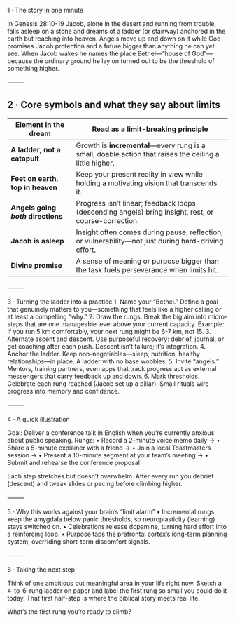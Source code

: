 1 · The story in one minute

In Genesis 28:10-19 Jacob, alone in the desert and running from trouble, falls asleep on a stone and dreams of a ladder (or stairway) anchored in the earth but reaching into heaven. Angels move up and down on it while God promises Jacob protection and a future bigger than anything he can yet see. When Jacob wakes he names the place Bethel—“house of God”—because the ordinary ground he lay on turned out to be the threshold of something higher.

⸻

## 2 · Core symbols and what they say about limits

| Element in the dream                  | Read as a limit-breaking principle                                                                                                   |
| ------------------------------------- | ------------------------------------------------------------------------------------------------------------------------------------- |
| **A ladder, not a catapult**          | Growth is **incremental**—every rung is a small, doable action that raises the ceiling a little higher.                               |
| **Feet on earth, top in heaven**      | Keep your present reality in view while holding a motivating vision that transcends it.                                               |
| **Angels going *both* directions**    | Progress isn’t linear; feedback loops (descending angels) bring insight, rest, or course-correction.                                 |
| **Jacob is asleep**                   | Insight often comes during pause, reflection, or vulnerability—not just during hard-driving effort.                                   |
| **Divine promise**                    | A sense of meaning or purpose bigger than the task fuels perseverance when limits hit.                                                |


⸻

3 · Turning the ladder into a practice
	1.	Name your “Bethel.”
Define a goal that genuinely matters to you—something that feels like a higher calling or at least a compelling “why.”
	2.	Draw the rungs.
Break the big aim into micro-steps that are one manageable level above your current capacity.
Example: If you run 5 km comfortably, your next rung might be 6-7 km, not 15.
	3.	Alternate ascent and descent.
Use purposeful recovery: debrief, journal, or get coaching after each push. Descent isn’t failure; it’s integration.
	4.	Anchor the ladder.
Keep non-negotiables—sleep, nutrition, healthy relationships—in place. A ladder with no base wobbles.
	5.	Invite “angels.”
Mentors, training partners, even apps that track progress act as external messengers that carry feedback up and down.
	6.	Mark thresholds.
Celebrate each rung reached (Jacob set up a pillar). Small rituals wire progress into memory and confidence.

⸻

4 · A quick illustration

Goal: Deliver a conference talk in English when you’re currently anxious about public speaking.
Rungs:
	•	Record a 2-minute voice memo daily →
	•	Share a 5-minute explainer with a friend →
	•	Join a local Toastmasters session →
	•	Present a 10-minute segment at your team’s meeting →
	•	Submit and rehearse the conference proposal

Each step stretches but doesn’t overwhelm. After every run you debrief (descent) and tweak slides or pacing before climbing higher.

⸻

5 · Why this works against your brain’s “limit alarm”
	•	Incremental rungs keep the amygdala below panic thresholds, so neuroplasticity (learning) stays switched on.
	•	Celebrations release dopamine, turning hard effort into a reinforcing loop.
	•	Purpose taps the prefrontal cortex’s long-term planning system, overriding short-term discomfort signals.

⸻

6 · Taking the next step

Think of one ambitious but meaningful area in your life right now. Sketch a 4-to-6-rung ladder on paper and label the first rung so small you could do it today. That first half-step is where the biblical story meets real life.

What’s the first rung you’re ready to climb?
